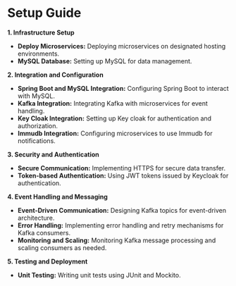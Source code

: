 # Setup Guide

**1. Infrastructure Setup**

* **Deploy Microservices:** Deploying microservices on designated hosting environments.
* **MySQL Database:** Setting up MySQL for data management.

**2. Integration and Configuration**

* **Spring Boot and MySQL Integration:** Configuring Spring Boot to interact with MySQL.
* **Kafka Integration:** Integrating Kafka with microservices for event handling.
* **Key Cloak Integration:** Setting up Key cloak for authentication and authorization.
* **Immudb Integration:** Configuring microservices to use Immudb for notifications.

**3. Security and Authentication**

* **Secure Communication:** Implementing HTTPS for secure data transfer.
* **Token-based Authentication:** Using JWT tokens issued by Keycloak for authentication.

**4. Event Handling and Messaging**

* **Event-Driven Communication:** Designing Kafka topics for event-driven architecture.
* **Error Handling:** Implementing error handling and retry mechanisms for Kafka consumers.
* **Monitoring and Scaling:** Monitoring Kafka message processing and scaling consumers as needed.

**5. Testing and Deployment**

* **Unit Testing:** Writing unit tests using JUnit and Mockito.
